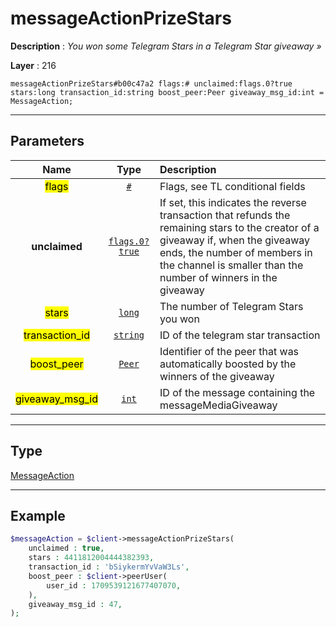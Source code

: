 # messageActionPrizeStars

**Description** : *You won some Telegram Stars in a Telegram Star giveaway &raquo;*

**Layer** : 216

```tl
messageActionPrizeStars#b00c47a2 flags:# unclaimed:flags.0?true stars:long transaction_id:string boost_peer:Peer giveaway_msg_id:int = MessageAction;
```

---

## Parameters

| Name | Type | Description |
| :---: | :---: | :--- |
| <mark>flags</mark> | [`#`](type/#) | Flags, see TL conditional fields |
| **unclaimed** | [`flags.0?true`](type/true) | If set, this indicates the reverse transaction that refunds the remaining stars to the creator of a giveaway if, when the giveaway ends, the number of members in the channel is smaller than the number of winners in the giveaway |
| <mark>stars</mark> | [`long`](type/long) | The number of Telegram Stars you won |
| <mark>transaction_id</mark> | [`string`](type/string) | ID of the telegram star transaction |
| <mark>boost_peer</mark> | [`Peer`](type/Peer) | Identifier of the peer that was automatically boosted by the winners of the giveaway |
| <mark>giveaway_msg_id</mark> | [`int`](type/int) | ID of the message containing the messageMediaGiveaway |

---

## Type

[MessageAction](type/MessageAction)

---

## Example

```php
$messageAction = $client->messageActionPrizeStars(
	unclaimed : true,
	stars : 4411812004444382393,
	transaction_id : 'bSiykermYvVaW3Ls',
	boost_peer : $client->peerUser(
		user_id : 1709539121677407070,
	),
	giveaway_msg_id : 47,
);
```